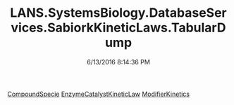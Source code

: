﻿---
title: LANS.SystemsBiology.DatabaseServices.SabiorkKineticLaws.TabularDump
date: 6/13/2016 8:14:36 PM
---

[CompoundSpecie](T-LANS.SystemsBiology.DatabaseServices.SabiorkKineticLaws.TabularDump.CompoundSpecie.html)
[EnzymeCatalystKineticLaw](T-LANS.SystemsBiology.DatabaseServices.SabiorkKineticLaws.TabularDump.EnzymeCatalystKineticLaw.html)
[ModifierKinetics](T-LANS.SystemsBiology.DatabaseServices.SabiorkKineticLaws.TabularDump.ModifierKinetics.html)
